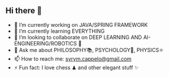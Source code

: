 ## Hi there 👋 

<!--
**syrymtheprofessor/syrymtheprofessor** is a ✨ _special_ ✨ repository because its `README.md` (this file) appears on your GitHub profile.

Here are some ideas to get you started:

- 🔭 I’m currently working on ...
- 🌱 I’m currently learning ...
- 👯 I’m looking to collaborate on ...
- 🤔 I’m looking for help with ...
- 💬 Ask me about ...
- 📫 How to reach me: ...
- 😄 Pronouns: ...
- ⚡ Fun fact: ...
-->

- 🔭 I’m currently working on JAVA/SPRING FRAMEWORK 
- 🌱 I’m currently learning EVERYTHING 
- 👯 I’m looking to collaborate on DEEP LEARNING AND AI-ENGINEERING/ROBOTICS 🤖 
- 💬 Ask me about PHILOSOPHY📚, PSYCHOLOGY🧠, PHYSICS⚛ 
- 📫 How to reach me: syrym.cappelo@gmail.com
- ⚡ Fun fact: I love chess ♟ and other elegant stuff ✨

